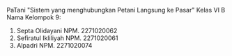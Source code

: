 PaTani "Sistem yang menghubungkan Petani Langsung ke Pasar"
Kelas VI B
Nama Kelompok 9:
1. Septa Olidayani NPM. 2271020062
2. Sefiratul Ikliliyah NPM. 2271020061
3. Alpadri NPM. 2271020074

